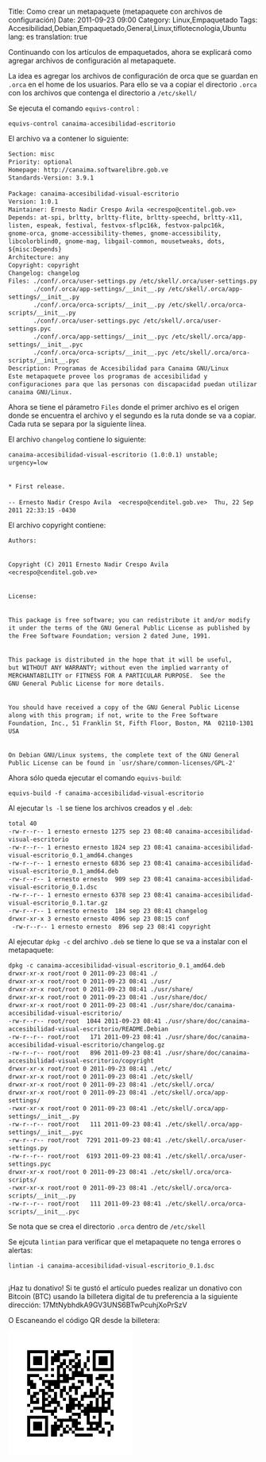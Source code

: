 Title: Como crear un metapaquete (metapaquete con archivos de configuración)
Date: 2011-09-23 09:00
Category: Linux,Empaquetado
Tags: Accesibilidad,Debian,Empaquetado,General,Linux,tiflotecnologia,Ubuntu
lang: es
translation: true

Continuando con los artículos de empaquetados, ahora se explicará como agregar archivos de configuración al metapaquete.

La idea es agregar los archivos de configuración de orca que se guardan en `.orca` en el home de los usuarios. Para ello se va a copiar el directorio `.orca` con los archivos que contenga el directorio a `/etc/skell/` 

Se ejecuta el comando `equivs-control` :

```
equivs-control canaima-accesibilidad-escritorio
```

El archivo va a contener lo siguiente:

```
Section: misc
Priority: optional
Homepage: http://canaima.softwarelibre.gob.ve
Standards-Version: 3.9.1

Package: canaima-accesibilidad-visual-escritorio
Version: 1:0.1
Maintainer: Ernesto Nadir Crespo Avila <ecrespo@centitel.gob.ve>
Depends: at-spi, brltty, brltty-flite, brltty-speechd, brltty-x11, listen, espeak, festival, festvox-sflpc16k, festvox-palpc16k,  
gnome-orca, gnome-accessibility-themes, gnome-accessibility, libcolorblind0, gnome-mag, libgail-common, mousetweaks, dots,  
${misc:Depends}
Architecture: any
Copyright: copyright
Changelog: changelog
Files: ./conf/.orca/user-settings.py /etc/skell/.orca/user-settings.py
	   ./conf/.orca/app-settings/__init__.py /etc/skell/.orca/app-settings/__init__.py
	   ./conf/.orca/orca-scripts/__init__.py /etc/skell/.orca/orca-scripts/__init__.py
	   ./conf/.orca/user-settings.pyc /etc/skell/.orca/user-settings.pyc
	   ./conf/.orca/app-settings/__init__.pyc /etc/skell/.orca/app-settings/__init__.pyc
	   ./conf/.orca/orca-scripts/__init__.pyc /etc/skell/.orca/orca-scripts/__init__.pyc
Description: Programas de Accesibilidad para Canaima GNU/Linux
Este metapaquete provee los programas de accesibilidad y configuraciones para que las personas con discapacidad puedan utilizar  
canaima GNU/Linux.
```

Ahora se tiene el párametro `Files` donde el primer archivo es el origen donde se encuentra el archivo y el segundo es la ruta donde se va a copiar. Cada ruta se separa por la siguiente línea.


El archivo `changelog` contiene lo siguiente:

```
canaima-accesibilidad-visual-escritorio (1.0:0.1) unstable; urgency=low


* First release.

-- Ernesto Nadir Crespo Avila  <ecrespo@cenditel.gob.ve>  Thu, 22 Sep 2011 22:33:15 -0430
```


El archivo copyright contiene:

```
Authors:


Copyright (C) 2011 Ernesto Nadir Crespo Avila <ecrespo@cenditel.gob.ve>


License:


This package is free software; you can redistribute it and/or modify
it under the terms of the GNU General Public License as published by
the Free Software Foundation; version 2 dated June, 1991.


This package is distributed in the hope that it will be useful,
but WITHOUT ANY WARRANTY; without even the implied warranty of
MERCHANTABILITY or FITNESS FOR A PARTICULAR PURPOSE.  See the
GNU General Public License for more details.


You should have received a copy of the GNU General Public License
along with this program; if not, write to the Free Software
Foundation, Inc., 51 Franklin St, Fifth Floor, Boston, MA  02110-1301 USA


On Debian GNU/Linux systems, the complete text of the GNU General
Public License can be found in `usr/share/common-licenses/GPL-2'
```

Ahora sólo queda  ejecutar el comando `equivs-build`:  

```
equivs-build -f canaima-accesibilidad-visual-escritorio
```


Al ejecutar `ls -l` se tiene los archivos creados y el `.deb`:
```
total 40
-rw-r--r-- 1 ernesto ernesto 1275 sep 23 08:40 canaima-accesibilidad-visual-escritorio
-rw-r--r-- 1 ernesto ernesto 1824 sep 23 08:41 canaima-accesibilidad-visual-escritorio_0.1_amd64.changes
-rw-r--r-- 1 ernesto ernesto 6836 sep 23 08:41 canaima-accesibilidad-visual-escritorio_0.1_amd64.deb
-rw-r--r-- 1 ernesto ernesto  909 sep 23 08:41 canaima-accesibilidad-visual-escritorio_0.1.dsc
-rw-r--r-- 1 ernesto ernesto 6378 sep 23 08:41 canaima-accesibilidad-visual-escritorio_0.1.tar.gz
-rw-r--r-- 1 ernesto ernesto  184 sep 23 08:41 changelog
drwxr-xr-x 3 ernesto ernesto 4096 sep 23 08:15 conf
 -rw-r--r-- 1 ernesto ernesto  896 sep 23 08:41 copyright
```
Al ejecutar `dpkg -c` del archivo `.deb` se tiene lo que se va a instalar con el metapaquete:

```
dpkg -c canaima-accesibilidad-visual-escritorio_0.1_amd64.deb
drwxr-xr-x root/root 0 2011-09-23 08:41 ./
drwxr-xr-x root/root 0 2011-09-23 08:41 ./usr/
drwxr-xr-x root/root 0 2011-09-23 08:41 ./usr/share/
drwxr-xr-x root/root 0 2011-09-23 08:41 ./usr/share/doc/
drwxr-xr-x root/root 0 2011-09-23 08:41 ./usr/share/doc/canaima-accesibilidad-visual-escritorio/
-rw-r--r-- root/root  1044 2011-09-23 08:41 ./usr/share/doc/canaima-accesibilidad-visual-escritorio/README.Debian
-rw-r--r-- root/root   171 2011-09-23 08:41 ./usr/share/doc/canaima-accesibilidad-visual-escritorio/changelog.gz
-rw-r--r-- root/root   896 2011-09-23 08:41 ./usr/share/doc/canaima-accesibilidad-visual-escritorio/copyright
drwxr-xr-x root/root 0 2011-09-23 08:41 ./etc/
drwxr-xr-x root/root 0 2011-09-23 08:41 ./etc/skell/
drwxr-xr-x root/root 0 2011-09-23 08:41 ./etc/skell/.orca/
drwxr-xr-x root/root 0 2011-09-23 08:41 ./etc/skell/.orca/app-settings/
-rwxr-xr-x root/root 0 2011-09-23 08:41 ./etc/skell/.orca/app-settings/__init__.py
-rw-r--r-- root/root   111 2011-09-23 08:41 ./etc/skell/.orca/app-settings/__init__.pyc
-rw-r--r-- root/root  7291 2011-09-23 08:41 ./etc/skell/.orca/user-settings.py
-rw-r--r-- root/root  6193 2011-09-23 08:41 ./etc/skell/.orca/user-settings.pyc
drwxr-xr-x root/root 0 2011-09-23 08:41 ./etc/skell/.orca/orca-scripts/
-rwxr-xr-x root/root 0 2011-09-23 08:41 ./etc/skell/.orca/orca-scripts/__init__.py
-rw-r--r-- root/root   111 2011-09-23 08:41 ./etc/skell/.orca/orca-scripts/__init__.pyc
```

Se nota que se crea el directorio `.orca` dentro de `/etc/skell`

Se ejcuta `lintian` para verificar que el metapaquete no tenga errores o alertas:  

```
lintian -i canaima-accesibilidad-visual-escritorio_0.1.dsc
```

##  ##
¡Haz tu donativo!
Si te gustó el artículo puedes realizar un donativo con Bitcoin (BTC)
usando la billetera digital de tu preferencia a la siguiente
dirección: 17MtNybhdkA9GV3UNS6BTwPcuhjXoPrSzV

O Escaneando el código QR desde la billetera:

![17MtNybhdkA9GV3UNS6BTwPcuhjXoPrSzV](./images/17MtNybhdkA9GV3UNS6BTwPcuhjXoPrSzV.png)


